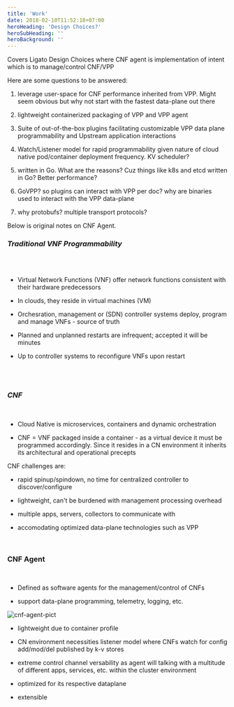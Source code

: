 ```yaml
---
title: 'Work'
date: 2018-02-10T11:52:18+07:00
heroHeading: 'Design Choices?'
heroSubHeading: ''
heroBackground: ''
---
```



Covers Ligato Design Choices where CNF agent is implementation of intent which is to manage/control CNF/VPP

Here are some questions to be answered:

1. leverage user-space for CNF performance inherited from VPP. Might seem obvious but why not start with the fastest data-plane out there

2. lightweight containerized packaging of VPP and VPP agent

3. Suite of out-of-the-box plugins facilitating customizable VPP data plane programmability and Upstream application interactions

4. Watch/Listener model for rapid programmability given nature of cloud native pod/container deployment frequency. KV scheduler?

5. written in Go. What are the reasons? Cuz things like k8s and etcd written in Go? Better performance?

6. GoVPP? so plugins can interact with VPP per doc? why are binaries used to interact with the VPP data-plane

7. why protobufs? multiple transport protocols?

Below is original notes on CNF Agent.

### _Traditional VNF Programmability_
</br>
</br>

- Virtual Network Functions (VNF) offer network functions consistent with their hardware predecessors

- In clouds, they reside in virtual machines (VM)

- Orchesration, management or (SDN) controller systems deploy, program and manage VNFs - source of truth

- Planned and unplanned restarts are infrequent; accepted it will be minutes

- Up to controller systems to reconfigure VNFs upon restart

</br>
</br>


### _CNF_
</br>


- Cloud Native is microservices, containers and dynamic orchestration

- CNF = VNF packaged inside a container - as a virtual device it must be programmed accordingly. Since it resides in a CN environment it inherits its architectural and operational precepts

CNF challenges are:

- rapid spinup/spindown, no time for centralized controller to discover/configure

- lightweight, can't be burdened with management processing overhead

- multiple apps, servers, collectors to communicate with

- accomodating optimized data-plane technologies such as VPP

</br>

### CNF Agent
</br>

- Defined as software agents for the management/control of CNFs

- support data-plane programming, telemetry, logging, etc.

![cnf-agent-pict](/images/ligato-cnf-agent-pict.png)

- lightweight due to container profile

- CN environment necessities listener model where CNFs watch for config add/mod/del published by k-v stores

- extreme control channel versability as agent will talking with a multitude of different apps, services, etc. within the cluster environment

- optimized for its respective dataplane

- extensible




